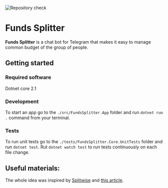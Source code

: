 ![Repository check](https://github.com/alexey-belous/FundsSplitter/workflows/Repository%20check/badge.svg)

# Funds Splitter

**Funds Splitter** is a chat bot for Telegram that makes it easy to manage common budget of the group of people.

## Getting started
### Required software
Dotnet core 2.1


### Development
To start an app go to the `./src/FundsSplitter.App` folder and run `dotnet run .` command from your terminal.

### Tests
To run unit tests go to the `./tests/FundsSplitter.Core.UnitTests` folder and run `dotnet test`.
Rut `dotnet watch test` to run tests continuously on each file change.

## Useful materials:
The whole idea was inspired by [Splitwise](https://www.splitwise.com/) and [this article](https://medium.com/@mithunmk93/algorithm-behind-splitwises-debt-simplification-feature-8ac485e97688).